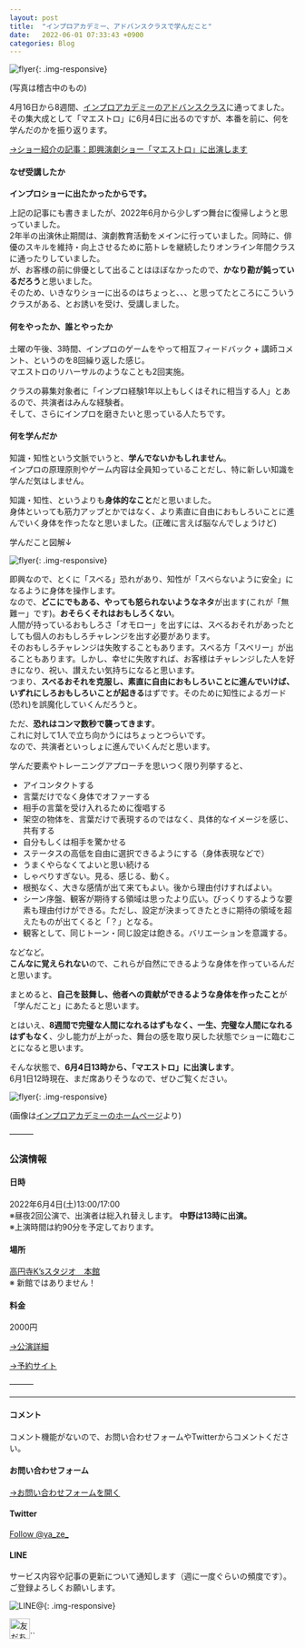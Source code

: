 ```yaml
---
layout: post
title:  "インプロアカデミー、アドバンスクラスで学んだこと"
date:   2022-06-01 07:33:43 +0900
categories: Blog
---
```




![flyer]({{site.baseurl}}/img/20220527_01.jpeg){: .img-responsive}

(写真は稽古中のもの)

4月16日から8週間、[インプロアカデミーのアドバンスクラス](https://improacademy.jp/class/advanced-in-person/)に通ってました。  
その集大成として「マエストロ」に6月4日に出るのですが、本番を前に、何を学んだのかを振り返ります。  

[→ショー紹介の記事：即興演劇ショー「マエストロ」に出演します]({{site.baseurl}}/blog/2022/05/27/Maestro/)



#### なぜ受講したか

**インプロショーに出たかったからです。**

上記の記事にも書きましたが、2022年6月から少しずつ舞台に復帰しようと思っていました。  
2年半の出演休止期間は、演劇教育活動をメインに行っていました。同時に、俳優のスキルを維持・向上させるために筋トレを継続したりオンライン年間クラスに通ったりしていました。  
が、お客様の前に俳優として出ることはほぼなかったので、**かなり勘が鈍っているだろう**と思いました。  
そのため、いきなりショーに出るのはちょっと、、、と思ってたところにこういうクラスがある、とお誘いを受け、受講しました。  

#### 何をやったか、誰とやったか

土曜の午後、3時間、インプロのゲームをやって相互フィードバック + 講師コメント、というのを8回繰り返した感じ。  
マエストロのリハーサルのようなことも2回実施。

クラスの募集対象者に「インプロ経験1年以上もしくはそれに相当する人」とあるので、共演者はみんな経験者。  
そして、さらにインプロを磨きたいと思っている人たちです。

#### 何を学んだか

知識・知性という文脈でいうと、**学んでないかもしれません**。  
インプロの原理原則やゲーム内容は全員知っていることだし、特に新しい知識を学んだ気はしません。

知識・知性、というよりも**身体的なこと**だと思いました。  
身体といっても筋力アップとかではなく、より素直に自由におもしろいことに進んでいく身体を作ったなと思いました。(正確に言えば脳なんでしょうけど)

学んだこと図解↓

![flyer]({{site.baseurl}}/img/20220601_02.jpg){: .img-responsive}

即興なので、とくに「スベる」恐れがあり、知性が「スベらないように安全」になるように身体を操作します。  
なので、**どこにでもある、やっても怒られないようなネタ**が出ます(これが「無難ー」です)。**おそらくそれはおもしろくない**。  
人間が持っているおもしろさ「オモロー」を出すには、スベるおそれがあったとしても個人のおもしろチャレンジを出す必要があります。  
そのおもしろチャレンジは失敗することもあります。スベる方「スベリー」が出ることもあります。しかし、幸せに失敗すれば、お客様はチャレンジした人を好きになり、祝い、讃えたい気持ちになると思います。  
つまり、**スベるおそれを克服し、素直に自由におもしろいことに進んでいけば、いずれにしろおもしろいことが起きる**はずです。そのために知性によるガード(恐れ)を誤魔化していくんだろうと。

ただ、**恐れはコンマ数秒で襲ってきます**。  
これに対して1人で立ち向かうにはちょっとつらいです。  
なので、共演者といっしょに進んでいくんだと思います。

学んだ要素やトレーニングアプローチを思いつく限り列挙すると、

* アイコンタクトする
* 言葉だけでなく身体でオファーする
* 相手の言葉を受け入れるために復唱する
* 架空の物体を、言葉だけで表現するのではなく、具体的なイメージを感じ、共有する
* 自分もしくは相手を驚かせる
* ステータスの高低を自由に選択できるようにする（身体表現などで）
* うまくやらなくてよいと思い続ける
* しゃべりすぎない。見る、感じる、動く。
* 根拠なく、大きな感情が出て来てもよい。後から理由付けすればよい。
* シーン序盤、観客が期待する領域は思ったより広い。びっくりするような要素も理由付けができる。ただし、設定が決まってきたときに期待の領域を超えたものが出てくると「？」となる。
* 観客として、同じトーン・同じ設定は飽きる。バリエーションを意識する。

などなど。  
**こんなに覚えられない**ので、これらが自然にできるような身体を作っているんだと思います。

まとめると、**自己を鼓舞し、他者への貢献ができるような身体を作ったこと**が「学んだこと」にあたると思います。

とはいえ、**8週間で完璧な人間になれるはずもなく、一生、完璧な人間になれるはずもなく**、少し能力が上がった、舞台の感を取り戻した状態でショーに臨むことになると思います。


そんな状態で、**6月4日13時から、「マエストロ」に出演します**。  
6月1日12時現在、まだ席ありそうなので、ぜひご覧ください。

![flyer]({{site.baseurl}}/img/20220601_01.png){: .img-responsive}

(画像は[インプロアカデミーのホームページ](https://improacademy.jp/blog/3340/)より)

———

### 公演情報

#### 日時  

2022年6月4日(土)13:00/17:00  
※昼夜2回公演で、出演者は総入れ替えします。 **中野は13時に出演。**   
※上演時間は約90分を予定しております。

#### 場所

[高円寺K’sスタジオ　本館](https://koenjiksstudio.wixsite.com/mysite/blank)  
※ 新館ではありません！

#### 料金

2000円

[→公演詳細](https://improacademy.jp/blog/3340/)

[→予約サイト](https://improacademymaestro.peatix.com/)


———



---
#### コメント
コメント機能がないので、お問い合わせフォームやTwitterからコメントください。

#### お問い合わせフォーム
[→お問い合わせフォームを開く]({{site.baseurl}}/docs/contact/)

#### Twitter

<a href="https://twitter.com/ya_ze_?ref_src=twsrc%5Etfw" class="twitter-follow-button" data-show-count="false">Follow @ya_ze_</a><script async src="https://platform.twitter.com/widgets.js" charset="utf-8"></script>


#### LINE

サービス内容や記事の更新について通知します（週に一度ぐらいの頻度です）。
ご登録よろしくお願いします。

![LINE@]({{site.baseurl}}/img/lineat.png){: .img-responsive}

<a href="https://line.me/R/ti/p/%40tqt3140x"><img height="36" border="0" alt="友だち追加" src="https://scdn.line-apps.com/n/line_add_friends/btn/ja.png"></a>``